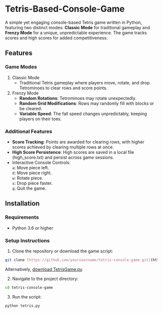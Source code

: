 # Tetris-Based-Console-Game

A simple yet engaging console-based Tetris game written in Python, featuring two distinct modes: **Classic Mode** for traditional gameplay and **Frenzy Mode** for a unique, unpredictable experience. The game tracks scores and high scores for added competitiveness.

## Features
### Game Modes
1. Classic Mode
   * Traditional Tetris gameplay where players move, rotate, and drop Tetrominoes to clear rows and score points.
2. Frenzy Mode
   * **Random Rotations**: Tetrominoes may rotate unexpectedly.
   * **Random Grid Modifications**: Rows may randomly fill with blocks or be cleared.
   * **Variable Speed**: The fall speed changes unpredictably, keeping players on their toes.

### Additional Features
* **Score Tracking**: Points are awarded for clearing rows, with higher scores achieved by clearing multiple rows at once.
* **High Score Persistence**: High scores are saved in a local file (high_score.txt) and persist across game sessions.
* Interactive Console Controls:<br>
  `a`: Move piece left.<br>
  `d`: Move piece right.<br>
  `w`: Rotate piece.<br>
  `s`: Drop piece faster.<br>
  `q`: Quit the game.<br>

## Installation
### Requirements
 * Python 3.6 or higher
### Setup Instructions
 1. Clone the repository or download the game script:
 ```bash
git clone [https://github.com/yourusername/tetris-console-game.git](https://github.com/McHelpMe/Tetris-Based-Console-Game.git)
 ```
Alternatively, [download TetrisGame.py](https://github.com/McHelpMe/Tetris-Based-Console-Game/blob/main/TetrisGame.py).

2. Navigate to the project directory:
```bash
cd tetris-console-game
```

3. Run the script:
```bash
python tetris.py
```
